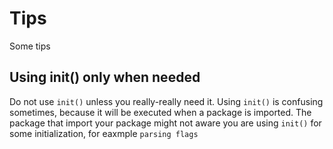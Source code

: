 # Tips

Some tips

## Using init() only when needed

Do not use `init()` unless you really-really need it. Using `init()` is confusing sometimes, because it will be executed when a package is imported. The package that import your package might not aware you are using `init()` for some initialization, for eaxmple `parsing flags`